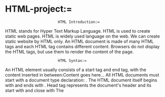 # HTML-project:=

                            HTML Introduction:=

HTML stands for Hyper Text Markup Language.
HTML is used to create static web pages.
HTML is widely used language on the web.
We can create static website by HTML only.
An HTML document is made of many HTML tags and each HTML tag contains different content.
Browsers do not display the HTML tags, but use them to render the content of the page.


                            HTML Syntax:=

An HTML element usually consists of a start tag and end tag, with the content inserted in between:<tagname>Content goes here...</tagname>
All HTML documents must start with a document type declaration: <!DOCTYPE html>.
The HTML document itself begins with <html> and ends with </html>.
Head tag represents the document's header and its start with <head> and close with </head>
The <title> tag is used inside the head tag to mention the document title.
The visible part of the HTML document is between <body> and </body>.
  

                         HTML Basic Tags:=
  
<br> br stands for break line, it breaks the line of the code. It is useful for writing a poem or an address, where the division of lines is significant.
<pre> tag represents preformatted text. Whitespace inside this element is displayed as typed.
<code> tag is used for indicating a piece of code. The code tag surrounds the code being marked up.The code being marked up could represent an XML element name, a filename, a computer program, or any other string that a computer would recognize.



                          HTML Headings:=
                          
A HTML heading or HTML h tag can be defined as a title or a subtitle which you want to display on the webpage. When you place the text within the heading tags it is displayed on the browser in the bold format and size of the text depends on the number of heading.
There are six different HTML headings which are defined with the <h1> to <h6> tags.
<h1> defines the most important heading. <h6> defines the least important heading. Search engines use the headings to index the structure and content of your web pages.


                         HTML Paragraphs:=
                         
HTML paragraph or HTML p tag is used to define a paragraph in a webpage.
It is a notable point that a browser itself add an empty line before and after a paragraph.
The HTML <p> element defines a paragraph.

                     
                           HTML Formatting:=
                           
HTML also defines special elements for defining text with a special meaning.
HTML uses elements like <b> and <i> for formatting output, like bold or italic text.
Formatting elements were designed to display special types of text. 

                          <b> - Bold text - </b>
  <strong> - Important text  -  </strong>
  <i>      - Italic text     - </i>
  <em>     - Emphasized text - </em>
  <mark>   - Marked text     - </mark>
  <small>  - Small text      - </small>
  <del>    - Deleted text    - </del>
  <ins>    - Inserted text   - </ins>
  <sub>    - Subscript text  - </sub>
  <sup>    - Superscript text- </sup>
  
  
                           HTML Comments:=
                           
Comment tags are used to insert comments in the HTML source code.
You can add comments to your HTML source by using the following syntax:
<!-- Write your comments here -->
<!-- Single line comment -->
    
  <!-- Multiline comment
   Here you can write any number of lines
  -->
  
  
                           HTML Background:=
                           
These are the attributes to change web page looking.
Attributes are used inside a tag and it follows att_name="value" format. Ex : text="red"
bgcolor attribute is used to change the background-color in a web page.
text attribute is used to change the text color in a web page.
background attribute is used to set an image as a background in a web page. Here we have to give the whole image url with extension.
  
  
                             HTML Images:=
                             
You can insert any image in your web page by using <img> tag.
The simple syntax to use this tag is <img src="Image URL" ... attributes-list/>
The src attribute is used to give the address of the image with extension.
The alt attribute is a mandatory attribute which specifies an alternate text for an image, if the image cannot be displayed.
You can set image width and height based on your requirement using width and height attributes.
By default image will have a border around it, you can specify border thickness in terms of pixels/value using border attribute. A thickness of 0 means, no border around the picture.
By default image will align at the left side of the page, but you can use align attribute to set it in the center or right.


                             HTML Tables:=
                             
The HTML tables allow to arrange data like text, images, links, other tables, etc. into rows and columns of cells.
The HTML tables are created using the <table> tag in which the <tr> tag is used to create table rows and <td>tag is used to create data cells.
Here border is an attribute of <table> tag and it is used to put a border across all the cells. If you do not need a border then you can use border="0".You can also set border color also using bordercolor attribute.
Table heading can be defined using <th> tag. This tag will be put to replace <td> tag, which is used to represent actual data cell.
There are two attribiutes called cellpadding and cellspacing which you will use to adjust the white space in your table cells.
cellpadding represents the distance between cell borders and the content within a cell.
The cellspacing attribute defines the width of the border.
You will use colspan attribute if you want to merge two or more columns into a single column. Similar way you will use rowspan if you want to merge two or more rows.
bgcolor attribute is used to set background color for whole table or just for one cell.
background attribute is used to set background image for whole table or just for one cell.
You can set a table width and height using width and height attrubutes.
The caption tag will serve as a title or explanation for the table and it shows up at the top of the table.


                                  HTML Lists:=
                                  
HTML offers three ways for specifying lists of information. All lists must contain one or more list elements.
<ul> - An unordered list. This will list items using plain bullets.
The Unordered list starts with <ul> tag and list items start with the <li> tag.
You can use type attribute for <ul> tag to specify the type of bullet you like. By default it is a disc. But you can change to square or circle
<ol> - An ordered list. This will use different schemes of numbers to list your items.
The numbering starts at one and is incremented by one for each successive ordered list tagged with <li>.
You can use type attribute for <ol> tag to specify the type of numbering you like. By default it is a number.
But you can change to Roman Numbers(I),Small roman numbers(i), alphabets(A), small aplhabets (a).
You can use start attribute for <ol> tag to specify the starting point of numbering you need.
<dl> - A definition list. This arranges your items in the same way as they are arranged in a dictionary.
<dl> - Defines the start of the list.
<dt> - Defines a term.
<dd> - Defines term definition


                               HTML Links:=
                               
A webpage can contain various links that take you directly to other pages and even specific parts of a given page. These links are known as hyperlinks.
Hyperlinks allow visitors to navigate between Web sites by clicking on words, phrases, and images.
A link is specified using HTML tag <a>. This tag is called anchor tag and anything between the opening <a>tag and the closing </a> tag becomes part of the link
Following is the simple syntax to use <a> tag.<a href="Document URL" ... attributes-list>Link Text</a>
target attribute is used to specify the location where linked document is opened. Possible options are
_blank Opens the linked document in a new window or tab.
_self Opens the linked document in the same frame.
_parent Opens the linked document in the parent frame.
_top Opens the linked document in the full body of the window.
You can set colors of your links, active links and visited links using link, alink and vlink attributes of <body>tag.
You can create text link to make your PDF, or DOC or ZIP files downloadable. This is very simple, you just need to give complete URL of the downloadable file.
It's simple to use an image as hyperlink. We just need to use an image inside hyperlink at the place of text.


                                  HTML Fonts:=
                                  
Fonts play very important role in making a website more user friendly and increasing content readability.
HTML tag to add style, size, and color to the text on your website.
You can set content font size using size attribute. The range of accepted values is from 1(smallest) to 7(largest). The default size of a font is 3.
You can set font face using face attribute.
You can set font color using color attribute.


                                 HTML Forms:=
HTML Forms are required when you want to collect some data from the site visitor.For example during user registration you would like to collect information such as name, email address, credit card, etc.
There are various form elements available like text fields, textarea fields, drop-down menus, radio buttons, checkboxes, etc.
The HTML <form> tag is used to create an HTML form.
Apart from common attributes, following is a list of the most frequently used form attributes:
action Backend script ready to process your passed data.
method Method to be used to upload data. The most frequently used are GET and POST methods.
target Specify the target window or frame where the result of the script will be displayed. It takes values like _blank, _self, _parent etc.
There are different types of form controls that you can use to collect data using HTML form:
  
Those are:
Single-line text input controls <input type="text" name="name"/>
Password input controls <input type="password" name="pwd" />
Email input controls <input type="email" name="email" />
Number input controls <input type="number" name="number" />
Dae input controls <input type="date" name="date" /> 
Multi-line input controls <textarea rows="5" cols="50" name="description"/>
Checkbox controls <input type="checkbox" name="m1" />
Radio Button controls <input type="radio" name="male" />
Select Box controls <select name="select" ><option value="Maths">Maths</option>
File upload box <input type="file" name="fileupload" accept="image/*" />
Button controls <input type="submit" name="submit" value="Submit" /> 
<input type="reset" name="reset" value="Reset" /> 
<input type="button" name="ok" value="OK" /> 
<input type="image" name="imagebutton" src="/html/images/logo.png" /> 
color <input type="color" name="color" /> 
search <input type="search" name="search" /> 
url <input type="url" name="url" /> 
Some attributes of form controls size, maxlength, checked, multiple, placeholder, value, pattern


                            HTML5:=


HTML5 tutorial provides details of all 40+ HTML tags including audio, video, header, footer, data, datalist, article etc.
HTML5 is a next version of HTML. Here, you will get some brand new features which will make HTML much easier. These new introducing features make your website layout clearer to both website designers and users.
There are some elements like <header>, <footer>, <nav> and <article> that define the layout of a website.
It allows you to play a video and audio file.
<article>-This element is used to define an independent piece of content in a document, that may be a blog, a magazine or a newspaper article.
<audio>-It is used to play audio file in HTML.
<footer> It defines a footer for a section.
<header> It defines a header for a section.
<main> It defines the main content of a document.
<nav>-It is used to define the navigation link in the document.
<progress>-It specifies the progress of the task.
<section>- It defines a section in the document.
<time>- It is used to define a date/time.
<video>-It is used to play video file in HTML.


                            HTML Marquee:=
                            
An HTML marquee is a scrolling piece of text displayed either horizontally across or vertically down your webpage depending on the settings.
This is created by using HTML <marquee> tag.
<marquee attribute_name="attribute_value"....more attributes> Text here </marquee>
Attributes are width This specifies the width of the marquee. This can be a value like 10 or 20% etc.
height This specifies the height of the marquee. This can be a value like 10 or 20% etc.
direction This specifies the direction in which marquee should scroll. This can be a value like up, down, left or right.
scrolldelay This specifies how long to delay between each jump. This will have a value like 10 etc.
scrollamount This specifies the speed of marquee text. This can have a value like 10 etc.
loop This specifies how many times to loop. The default value is INFINITE, which means that the marquee loops endlessly.
bgcolor This specifies background color in terms of color name or color hex value.
hspace This specifies horizontal space around the marquee. This can be a value like 10 or 20% etc.
vspace This specifies vertical space around the marquee. This can be a value like 10 or 20% etc.


                               HTML Audio:=
                               
HTML audio tag is used to define sounds such as music and other audio clips. Currently there are three supported file format for HTML 5 audio tag.
autoplay Specifies that the audio will start playing as soon as it is ready
controls Specifies that audio controls should be displayed (such as a play/pause button etc)
loop Specifies that the audio will start over again, every time it is finished
src Specifies the URL of the audio file


                                 HTML Video:=

HTML 5 supports <video> tag also. The HTML video tag is used for streaming video files such as a movie clip, song clip on the web page.
autoplay Specifies that the audio will start playing as soon as it is ready
controls Specifies that audio controls should be displayed (such as a play/pause button etc)
loop Specifies that the audio will start over again, every time it is finished
src Specifies the URL of the audio file
height pixels Sets the height of the video player
widthSets the width of the video player
poster Specifies an image to be shown while the video is downloading, or until the user hits the play button
